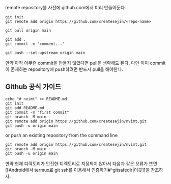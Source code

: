 remote repository를 사전에 github.com에서 미리 만들어둔다.
```
git init
git remote add origin https://github.com/createsejin/<repo-name>

git pull origin main

git add .
git commit -m "comment..."

git push --set-upstream origin main
```
만약 아직 아무런 commit을 만들지 않았다면 pull은 생략해도 된다.
다만 이미 commit이 존재하는 repository에 push하려면 반드시 pull을 해야한다.

## Github 공식 가이드
```
echo "# nvimt" >> README.md
git init
git add README.md
git commit -m "first commit"
git branch -M main
git remote add origin https://github.com/createsejin/nvimt.git
git push -u origin main
```
or push an existing repository from the command line
```
git remote add origin https://github.com/createsejin/nvimt.git
git branch -M main
git push -u origin main
```

만약 현재 디렉토리가 안전한 디렉토리로 지정되지 않아서 다음과 같은 오류가 뜨면
[[Android에서 termux로 git ssh를 이용해서 인증하기#^gitsafedir|이곳]]을 참조하자.